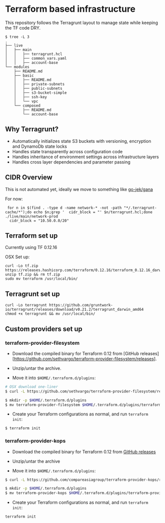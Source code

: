 # Terraform based infrastructure

This repository follows the Terragrunt layout to manage state while keeping the TF code DRY.

```
$ tree -L 3
.
├── live
│   ├── main
│   │   ├── terragrunt.hcl
│   │   ├── common_vars.yaml
│   │   ├── account-base
└── modules
    ├── README.md
    ├── basic
    │   ├── README.md
    │   ├── private-subnets
    │   ├── public-subnets
    │   ├── s3-bucket-simple
    │   ├── ssh-key
    │   └── vpc
    └── composed
        ├── README.md
        └── account-base
```

## Why Terragrunt?

- Automatically initializes state S3 buckets with versioning, encryption and DynamoDb state locks
- Handles state transparently across configuration code
- Handles inheritance of environment settings across infrastructure layers
- Handles cross layer dependencies and parameter passing

## CIDR Overview

This is not automated yet, ideally we move to something like [go-jek/gana](https://blog.gojekengineering.com/gana-a-solution-to-keep-up-with-scale-e4bbe7561960)

For now:

```
 for n in $(find . -type d -name network-* -not -path "*/.terragrunt-cache/*");do echo $n;grep '  cidr_block = "' $n/terragrunt.hcl;done
./live/main/network-prod
  cidr_block = "10.50.0.0/20"
```

## Terraform set up

Currently using TF 0.12.16

OSX Set up:

```
curl -Lo tf.zip https://releases.hashicorp.com/terraform/0.12.16/terraform_0.12.16_darwin_amd64.zip
unzip tf.zip && rm tf.zip
sudo mv terraform /usr/local/bin/
```


## Terragrunt set up

```
curl -Lo terragrunt https://github.com/gruntwork-io/terragrunt/releases/download/v0.21.2/terragrunt_darwin_amd64
chmod +x terragrunt && mv /usr/local/bin/
```

## Custom providers set up

### terraform-provider-filesystem

- Download the compiled binary for Terraform 0.12 from [GitHub releases][https://github.com/sethvargo/terraform-provider-filesystem/releases].

- Unzip/untar the archive.

- Move it into `$HOME/.terraform.d/plugins`:

```sh
# OSX download one-liner
$ curl -L https://github.com/sethvargo/terraform-provider-filesystem/releases/download/v0.1.1/darwin_amd64.tgz | tar -xzf -

$ mkdir -p $HOME/.terraform.d/plugins
$ mv terraform-provider-filesystem $HOME/.terraform.d/plugins/terraform-provider-filesystem
```

- Create your Terraform configurations as normal, and run `terraform init`:

```sh
$ terraform init
```

### terraform-provider-kops

- Download the compiled binary for Terraform 0.12 from [GitHub releases](https://github.com/compareasiagroup/terraform-provider-kops/releases/tag/0.1.0)

- Unzip/untar the archive

- Move it into `$HOME/.terraform.d/plugins`:

```sh
$ curl -L https://github.com/compareasiagroup/terraform-provider-kops/releases/download/0.1.0/terraform-provider-kops_0.1.0_darwin_amd64.tgz | tar -xzf -

$ mkdir -p $HOME/.terraform.d/plugins
$ mv terraform-provider-kops $HOME/.terraform.d/plugins/terraform-provider-kops
```

- Create your Terraform configurations as normal, and run `terraform init`:

```sh
terraform init
```
